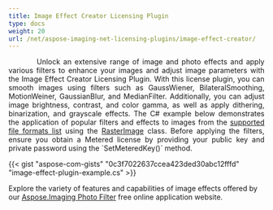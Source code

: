 ```yaml
---
title: Image Effect Creator Licensing Plugin
type: docs
weight: 20
url: /net/aspose-imaging-net-licensing-plugins/image-effect-creator/
---
```


<p align='justify'>
&nbsp;&nbsp;&nbsp;&nbsp;&nbsp;&nbsp;&nbsp;&nbsp;
Unlock an extensive range of image and photo effects and apply various filters to enhance your images and adjust image parameters with the Image Effect Creator Licensing Plugin. With this license plugin, you can smooth images using filters such as GaussWiener, BilateralSmoothing, MotionWeiner, GaussianBlur, and MedianFilter. Additionally, you can adjust image brightness, contrast, and color gamma, as well as apply dithering, binarization, and grayscale effects. The C# example below demonstrates the application of popular filters and effects to images from the <a href="/imaging/net/supported-file-formats/">supported file formats list</a> using the <a href="https://reference.aspose.com/imaging/net/aspose.imaging/rasterimage/">RasterImage</a> class. Before applying the filters, ensure you obtain a Metered license by providing your public key and private password using the `SetMeteredKey()` method.
</p>

{{< gist "aspose-com-gists" "0c3f7022637ccea423ded30abc12fffd" "image-effect-plugin-example.cs" >}}

Explore the variety of features and capabilities of image effects offered by our <a href="https://products.aspose.app/imaging/photo-filter">Aspose.Imaging Photo Filter</a> free online application website.
